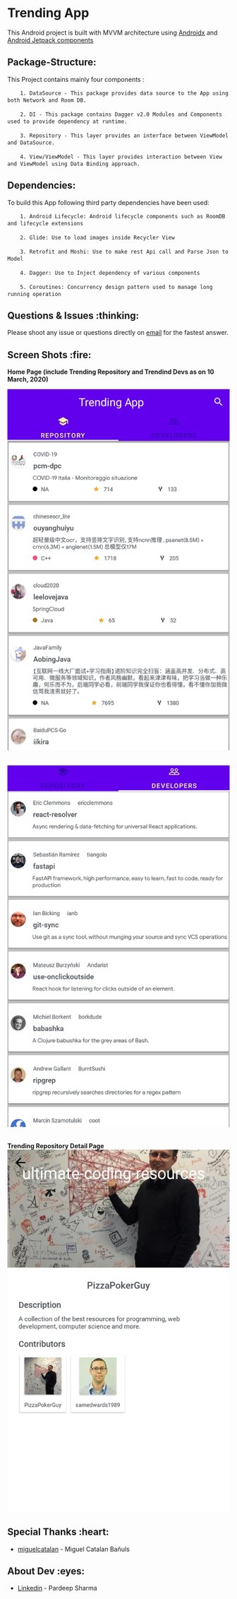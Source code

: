 # Trending App

This Android project is built with MVVM architecture using [Androidx](https://developer.android.com/jetpack/androidx) and [Android Jetpack components](https://developer.android.com/jetpack) 

## Package-Structure:

This Project contains mainly four components :

	
        1. DataSource - This package provides data source to the App using both Network and Room DB.
	
        2. DI - This package contains Dagger v2.0 Modules and Components used to provide dependency at runtime.
	
        3. Repository - This layer provides an interface between ViewModel and DataSource.
	
        4. View/ViewModel - This layer provides interaction between View and ViewModel using Data Binding approach.

## Dependencies:

To build this App following third party dependencies have been used:

		1. Android Lifecycle: Android lifecycle components such as RoomDB and lifecycle extensions
	
		2. Glide: Use to load images inside Recycler View
	
		3. Retrofit and Moshi: Use to make rest Api call and Parse Json to Model
		
		4. Dagger: Use to Inject dependency of various components
		
		5. Coroutines: Concurrency design pattern used to manage long running operation


<h2 id="report">Questions & Issues :thinking:</h2>

Please shoot any issue or questions directly on [email](Pardeepsharma.dev@gmail.com) for the fastest answer.

<h2 id="more-examples">Screen Shots :fire:</h2>

**Home Page (include Trending Repository and Trendind Devs as on 10 March, 2020)**

![alt tag](https://github.com/prdp89/Trending-App/blob/master/screenshots/pic_1.jpeg)
<br/><br/>

![alt tag](https://github.com/prdp89/Trending-App/blob/master/screenshots/pic_2.jpeg)
<br/><br/>

**Trending Repository Detail Page**
![alt tag](https://github.com/prdp89/Trending-App/blob/master/screenshots/pic_3.jpeg)

<h2 id="creators">Special Thanks :heart:</h2>

- [miguelcatalan](https://github.com/MiguelCatalan/MaterialSearchView) - Miguel Catalan Bañuls
		
<h2 id="examples">About Dev :eyes:</h2>

- [Linkedin](https://www.linkedin.com/in/pardeep-sharma-dev/) - Pardeep Sharma
